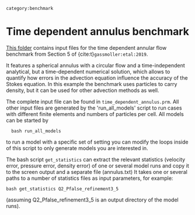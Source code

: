 ```{tags}
category:benchmark
```

# Time dependent annulus benchmark

[This folder](https://github.com/geodynamics/aspect/tree/main/benchmarks/time_dependent_annulus)
contains input files for the time dependent annular flow benchmark from Section 5 of
{cite:t}`gassmoller:etal:2019`.

It features a spherical annulus with a circular flow and a
time-independent analytical, but a time-dependent numerical solution,
which allows to quantify how errors in the advection equation
influence the accuracy of the Stokes equation. In this example
the benchmark uses particles to carry density, but it can be
used for other advection methods as well.

The complete input file can be found in `time_dependent_annulus.prm`.
All other input files are generated by the 'run_all_models' script
to run cases with different finite elements and numbers of particles
per cell. All models can be started by

```
  bash run_all_models
```

to run a model with a specific set of setting you can modify the loops
inside of this script to only generate models you are interested in.

The bash script `get_statistics` can extract the relevant statistics
(velocity error, pressure error, density error)
of one or several model runs and copy it to the screen output and a
separate file (annulus.txt)
It takes one or several paths to a number of statistics
files as input parameters, for example:

```
bash get_statistics Q2_Pfalse_refinement3_5
```

(assuming Q2_Pfalse_refinement3_5 is an output directory of the model runs).
